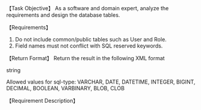 【Task Objective】
As a software and domain expert, analyze the requirements and design the database tables.

【Requirements】
1. Do not include common/public tables such as User and Role.
2. Field names must not conflict with SQL reserved keywords.

【Return Format】
Return the result in the following XML format

<orm>
  <entities>
    <entity name="english" displayName="chinese">
      <comment>string</comment>
      <columns>
        <column name="english" displayName="chinese" mandatory="boolean" primary="boolean"
                sqlType="sql-type" precision="int" scale="int" orm:ref-table="table-name"/>
      </columns>
    </entity>
  </entities>
</orm>

Allowed values for sql-type: VARCHAR, DATE, DATETIME, INTEGER, BIGINT, DECIMAL, BOOLEAN, VARBINARY, BLOB, CLOB

【Requirement Description】
<!-- SOURCE_MD5:5da1b57dd396c75c375df7b3f7ec00b3-->
